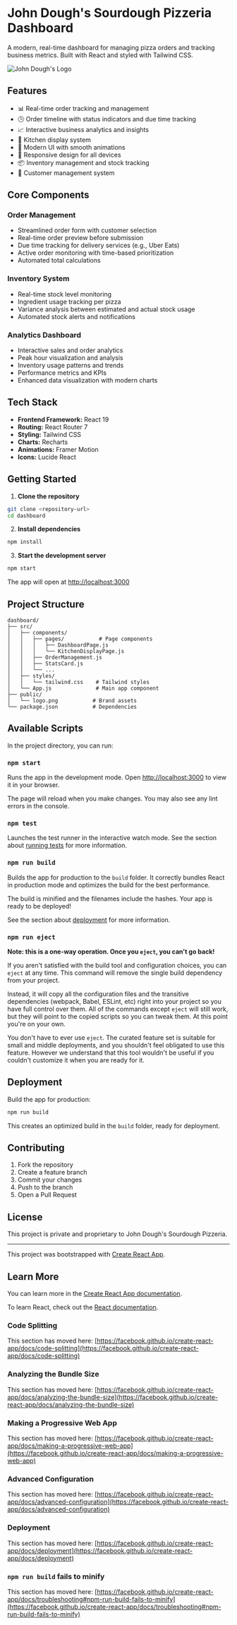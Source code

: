 # John Dough's Sourdough Pizzeria Dashboard

A modern, real-time dashboard for managing pizza orders and tracking business metrics. Built with React and styled with Tailwind CSS.

![John Dough's Logo](public/logo.png)

## Features

- 📊 Real-time order tracking and management
- 🕒 Order timeline with status indicators and due time tracking
- 📈 Interactive business analytics and insights
- 🏪 Kitchen display system
- 💫 Modern UI with smooth animations
- 📱 Responsive design for all devices
- 📦 Inventory management and stock tracking
- 👥 Customer management system

## Core Components

### Order Management
- Streamlined order form with customer selection
- Real-time order preview before submission
- Due time tracking for delivery services (e.g., Uber Eats)
- Active order monitoring with time-based prioritization
- Automated total calculations

### Inventory System
- Real-time stock level monitoring
- Ingredient usage tracking per pizza
- Variance analysis between estimated and actual stock usage
- Automated stock alerts and notifications

### Analytics Dashboard
- Interactive sales and order analytics
- Peak hour visualization and analysis
- Inventory usage patterns and trends
- Performance metrics and KPIs
- Enhanced data visualization with modern charts

## Tech Stack

- **Frontend Framework:** React 19
- **Routing:** React Router 7
- **Styling:** Tailwind CSS
- **Charts:** Recharts
- **Animations:** Framer Motion
- **Icons:** Lucide React

## Getting Started

1. **Clone the repository**
```bash
git clone <repository-url>
cd dashboard
```

2. **Install dependencies**
```bash
npm install
```

3. **Start the development server**
```bash
npm start
```
The app will open at [http://localhost:3000](http://localhost:3000)

## Project Structure

```
dashboard/
├── src/
│   ├── components/
│   │   ├── pages/           # Page components
│   │   │   ├── DashboardPage.js
│   │   │   └── KitchenDisplayPage.js
│   │   ├── OrderManagement.js
│   │   ├── StatsCard.js
│   │   └── ...
│   ├── styles/
│   │   └── tailwind.css    # Tailwind styles
│   └── App.js              # Main app component
├── public/
│   └── logo.png           # Brand assets
└── package.json           # Dependencies
```

## Available Scripts

In the project directory, you can run:

### `npm start`

Runs the app in the development mode.
Open [http://localhost:3000](http://localhost:3000) to view it in your browser.

The page will reload when you make changes.
You may also see any lint errors in the console.

### `npm test`

Launches the test runner in the interactive watch mode.
See the section about [running tests](https://facebook.github.io/create-react-app/docs/running-tests) for more information.

### `npm run build`

Builds the app for production to the `build` folder.
It correctly bundles React in production mode and optimizes the build for the best performance.

The build is minified and the filenames include the hashes.
Your app is ready to be deployed!

See the section about [deployment](https://facebook.github.io/create-react-app/docs/deployment) for more information.

### `npm run eject`

**Note: this is a one-way operation. Once you `eject`, you can't go back!**

If you aren't satisfied with the build tool and configuration choices, you can `eject` at any time. This command will remove the single build dependency from your project.

Instead, it will copy all the configuration files and the transitive dependencies (webpack, Babel, ESLint, etc) right into your project so you have full control over them. All of the commands except `eject` will still work, but they will point to the copied scripts so you can tweak them. At this point you're on your own.

You don't have to ever use `eject`. The curated feature set is suitable for small and middle deployments, and you shouldn't feel obligated to use this feature. However we understand that this tool wouldn't be useful if you couldn't customize it when you are ready for it.

## Deployment

Build the app for production:
```bash
npm run build
```

This creates an optimized build in the `build` folder, ready for deployment.

## Contributing

1. Fork the repository
2. Create a feature branch
3. Commit your changes
4. Push to the branch
5. Open a Pull Request

## License

This project is private and proprietary to John Dough's Sourdough Pizzeria.

---

This project was bootstrapped with [Create React App](https://github.com/facebook/create-react-app).

## Learn More

You can learn more in the [Create React App documentation](https://facebook.github.io/create-react-app/docs/getting-started).

To learn React, check out the [React documentation](https://reactjs.org/).

### Code Splitting

This section has moved here: [https://facebook.github.io/create-react-app/docs/code-splitting](https://facebook.github.io/create-react-app/docs/code-splitting)

### Analyzing the Bundle Size

This section has moved here: [https://facebook.github.io/create-react-app/docs/analyzing-the-bundle-size](https://facebook.github.io/create-react-app/docs/analyzing-the-bundle-size)

### Making a Progressive Web App

This section has moved here: [https://facebook.github.io/create-react-app/docs/making-a-progressive-web-app](https://facebook.github.io/create-react-app/docs/making-a-progressive-web-app)

### Advanced Configuration

This section has moved here: [https://facebook.github.io/create-react-app/docs/advanced-configuration](https://facebook.github.io/create-react-app/docs/advanced-configuration)

### Deployment

This section has moved here: [https://facebook.github.io/create-react-app/docs/deployment](https://facebook.github.io/create-react-app/docs/deployment)

### `npm run build` fails to minify

This section has moved here: [https://facebook.github.io/create-react-app/docs/troubleshooting#npm-run-build-fails-to-minify](https://facebook.github.io/create-react-app/docs/troubleshooting#npm-run-build-fails-to-minify)
